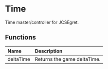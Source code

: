 # Time

Time master/controller for JCSEgret.

## Functions

| Name | Description |
|:---|:---|
| deltaTime | Returns the game deltaTime. |
